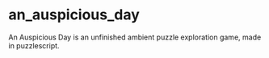 an_auspicious_day
=================

An Auspicious Day is an unfinished ambient puzzle exploration game, made in puzzlescript.
